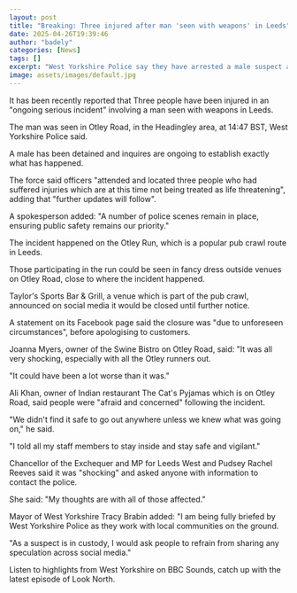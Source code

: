 ```yaml
---
layout: post
title: "Breaking: Three injured after man 'seen with weapons' in Leeds"
date: 2025-04-26T19:39:46
author: "badely"
categories: [News]
tags: []
excerpt: "West Yorkshire Police say they have arrested a male suspect and cordons remain in place."
image: assets/images/default.jpg
---
```


It has been recently reported that Three people have been injured in an "ongoing serious incident" involving a man seen with weapons in Leeds.

The man was seen in Otley Road, in the Headingley area, at 14:47 BST, West Yorkshire Police said.

A male has been detained and inquires are ongoing to establish exactly what has happened. 

The force said officers "attended and located three people who had suffered injuries which are at this time not being treated as life threatening", adding that "further updates will follow".

A spokesperson added: "A number of police scenes remain in place, ensuring public safety remains our priority."

The incident happened on the Otley Run, which is a popular pub crawl route in Leeds. 

Those participating in the run could be seen in fancy dress outside venues on Otley Road, close to where the incident happened.

Taylor's Sports Bar & Grill, a venue which is part of the pub crawl, announced on social media it would be closed until further notice. 

A statement on its Facebook page said the closure was "due to unforeseen circumstances", before apologising to customers.

Joanna Myers, owner of the Swine Bistro on Otley Road, said: "It was all very shocking, especially with all the Otley runners out. 

"It could have been a lot worse than it was."

Ali Khan, owner of Indian restaurant The Cat's Pyjamas which is on Otley Road, said people were "afraid and concerned" following the incident. 

"We didn't find it safe to go out anywhere unless we knew what was going on," he said.

"I told all my staff members to stay inside and stay safe and vigilant."

Chancellor of the Exchequer and MP for Leeds West and Pudsey Rachel Reeves said  it was "shocking" and asked anyone with information to contact the police. 

She said: "My thoughts are with all of those affected."

Mayor of West Yorkshire Tracy Brabin added: "I am being fully briefed by West Yorkshire Police as they work with local communities on the ground.

"As a suspect is in custody, I would ask people to refrain from sharing any speculation across social media."

Listen to highlights from West Yorkshire on BBC Sounds, catch up with the latest episode of Look North.

